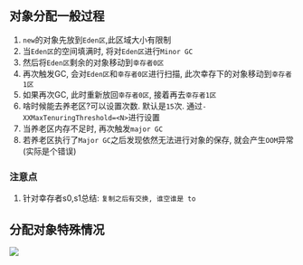 ## 对象分配一般过程

1. `new`的对象先放到`Eden区`,此区域大小有限制
2. 当`Eden区`的空间填满时, 将对`Eden区`进行`Minor GC`
3. 然后将`Eden区`剩余的对象移动到`幸存者0区`
4. 再次触发GC, 会对`Eden区`和`幸存者0区`进行扫描, 此次幸存下的对象移动到`幸存者1区`
5. 如果再次GC, 此时重新放回`幸存者0区`, 接着再去`幸存者1区`
6. 啥时候能去养老区?可以设置次数. 默认是`15`次. 通过`-XXMaxTenuringThreshold=<N>`进行设置
7. 当养老区内存不足时, 再次触发`major GC`
8. 若养老区执行了`Major GC`之后发现依然无法进行对象的保存, 就会产生`OOM`异常(实际是个错误)

### 注意点
1. 针对幸存者s0,s1总结: `复制之后有交换, 谁空谁是 to`

## 分配对象特殊情况
![](https://youpaiyun.zongqilive.cn/image/20200522164037.png)
